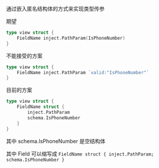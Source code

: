 通过嵌入匿名结构体的方式来实现类型传参


期望

```go
type view struct {
    FieldName inject.PathParam(IsPhoneNumber)
}
```

不能接受的方案

```go
type view struct {
    FieldName inject.PathParam `valid:"IsPhoneNumber"`
}
```
    
目前的方案

```go
type view struct {
    FieldName struct { 
        inject.PathParam
        schema.IsPhoneNumber
    }
}
```
    
其中 schema.IsPhoneNumber 是空结构体

其中 Field 可以缩写成 `FieldName struct { inject.PathParam; schema.IsPhoneNumber }`